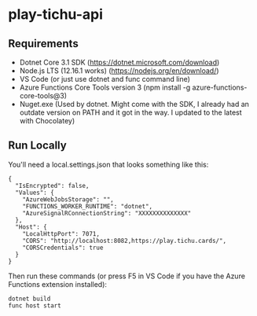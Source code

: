 # play-tichu-api

## Requirements
* Dotnet Core 3.1 SDK (https://dotnet.microsoft.com/download)
* Node.js LTS (12.16.1 works) (https://nodejs.org/en/download/)
* VS Code (or just use dotnet and func command line)
* Azure Functions Core Tools version 3 (npm install -g azure-functions-core-tools@3)
* Nuget.exe (Used by dotnet.  Might come with the SDK, I already had an outdate version on PATH and it got in the way.  I updated to the latest with Chocolatey)

## Run Locally
You'll need a local.settings.json that looks something like this:
```
{
  "IsEncrypted": false,
  "Values": {
    "AzureWebJobsStorage": "",
    "FUNCTIONS_WORKER_RUNTIME": "dotnet",
    "AzureSignalRConnectionString": "XXXXXXXXXXXXXX"
  },  
  "Host": {
    "LocalHttpPort": 7071,
    "CORS": "http://localhost:8082,https://play.tichu.cards/",
    "CORSCredentials": true
  }
}
```

Then run these commands (or press F5 in VS Code if you have the Azure Functions extension installed):
```
dotnet build
func host start
```